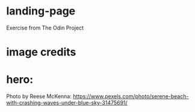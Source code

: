 # landing-page
Exercise from The Odin Project

# image credits

# hero:
Photo by Reese McKenna: https://www.pexels.com/photo/serene-beach-with-crashing-waves-under-blue-sky-31475691/